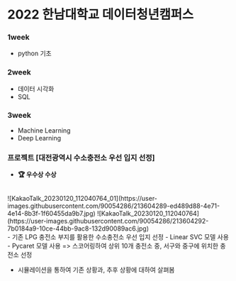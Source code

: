 # 2022 한남대학교 데이터청년캠퍼스

### 1week
- python 기초

### 2week
- 데이터 시각화
- SQL

### 3week
- Machine Learning
- Deep Learning


### 프로젝트 [대전광역시 수소충전소 우선 입지 선정]

- **🏆 우수상 수상**
<br>
![KakaoTalk_20230120_112040764_01](https://user-images.githubusercontent.com/90054286/213604289-ed489d88-4e71-4e14-8b3f-1f60455da9b7.jpg)
![KakaoTalk_20230120_112040764](https://user-images.githubusercontent.com/90054286/213604292-7b0184a9-10ce-44bb-9ac8-132d90089ac6.jpg)
<br>
- 기존 LPG 충전소 부지를 활용한 수소충전소 우선 입지 선정
- Linear SVC 모델 사용
- Pycaret 모델 사용
=> 스코어링하여 상위 10개 충전소 중, 서구와 중구에 위치한 충전소 선정

- 시뮬레이션을 통하여 기존 상황과, 추후 상황에 대하여 살펴봄
